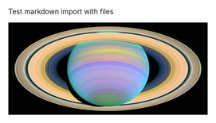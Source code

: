 Test markdown import with files   
   
![4399421398\_87191e276a\_w.jpg](files/4399421398_87191e276a_w.jpg)    

